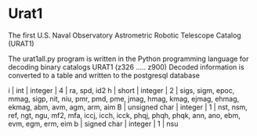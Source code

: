 # Urat1
The first U.S. Naval Observatory Astrometric Robotic Telescope Catalog (URAT1)


The urat1all.py program is written in the Python programming language for decoding binary catalogs URAT1 (z326 ..... z900)
Decoded information is converted to a table and written to the postgresql database


     
i | int           | integer | 4 | ra, spd, id2
h | short         | integer | 2 | sigs, sigm, epoc, mmag, sigp, nit, niu, pmr, pmd, pme, jmag, 
                                  hmag, kmag, ejmag, ehmag, ekmag, abm, avm, agm, arm, aim
B | unsigned char | integer | 1 | nst, nsm, ref, ngt, ngu, mf2, mfa, iccj, icch, icck, phqj,
                                  phqh, phqk, ann, ano, ebm, evm, egm, erm, eim
b | signed char   | integer | 1 | nsu


                                  
  

